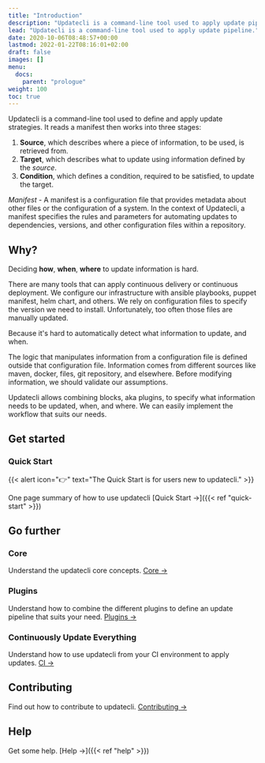 ```yaml
---
title: "Introduction"
description: "Updatecli is a command-line tool used to apply update pipeline."
lead: "Updatecli is a command-line tool used to apply update pipeline."
date: 2020-10-06T08:48:57+00:00
lastmod: 2022-01-22T08:16:01+02:00
draft: false
images: []
menu:
  docs:
    parent: "prologue"
weight: 100
toc: true
---
```


Updatecli is a command-line tool used to define and apply update strategies.
It reads a manifest then works into three stages:
1. **Source**, which describes where a piece of information, to be used, is retrieved from.
2. **Target**, which describes what to update using information defined by the _source_.
3. **Condition**, which defines a condition, required to be satisfied, to update the target.

*Manifest* - A manifest is a configuration file that provides metadata about other files or the configuration of a system. In the context of Updatecli, a manifest specifies the rules and parameters for automating updates to dependencies, versions, and other configuration files within a repository.

## Why?

Deciding **how**, **when**, **where** to update information is hard.

There are many tools that can apply continuous delivery or continuous deployment.
We configure our infrastructure with ansible playbooks, puppet manifest, helm chart, and others.
We rely on configuration files to specify the version we need to install.
Unfortunately, too often those files are manually updated.

Because it's hard to automatically detect what information to update, and when.

The logic that manipulates information from a configuration file is defined outside that configuration file.
Information comes from different sources like maven, docker, files, git repository, and elsewhere.
Before modifying information, we should validate our assumptions.

Updatecli allows combining blocks, aka plugins, to specify what information needs to be updated, when, and where.
We can easily implement the workflow that suits our needs.

## Get started

### Quick Start

{{< alert icon="👉" text="The Quick Start is for users new to updatecli." >}}

One page summary of how to use updatecli [Quick Start →]({{< ref "quick-start" >}})

## Go further

### Core

Understand the updatecli core concepts. [Core →](/docs/core/)

### Plugins

Understand how to combine the different plugins to define an update pipeline that suits your need. [Plugins →](/docs/plugins/)

### Continuously Update Everything

Understand how to use updatecli from your CI environment to apply updates. [CI →](/docs/automate/)

## Contributing

Find out how to contribute to updatecli. [Contributing →](/docs/help/contributing/)

## Help

Get some help. [Help →]({{< ref "help" >}})
